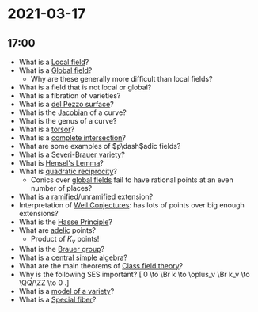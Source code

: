 # 2021-03-17

## 17:00

- What is a [Local field](Local%20field)?
- What is a [Global field](Global%20field)?
  - Why are these generally more difficult than local fields?
- What is a field that is not local or global?
- What is a fibration of varieties?
- What is a [del Pezzo surface](del%20Pezzo%20surface)?
- What is the [Jacobian](../zettelkasten/Jacobian.md) of a curve?
- What is the genus of a curve?
- What is a [torsor](torsor)?
- What is a [complete intersection](complete%20intersection)?
- What are some examples of $p\dash$adic fields?
- What is a [Severi-Brauer variety](Severi-Brauer%20variety)?
- What is [Hensel's Lemma](Hensel's%20Lemma)?
- What is [quadratic reciprocity](quadratic%20reciprocity)?
  - Conics over [global fields](Global%20field) fail to have rational points at an even number of places?
- What is a [ramified](../zettelkasten/ramified%20primes.md)/unramified extension?
- Interpretation of [Weil Conjectures](../zettelkasten/Subjects/Weil%20Conjectures.md): has lots of points over big enough extensions?
- What is the [Hasse Principle](Hasse%20Principle)?
- What are [adelic](../zettelkasten/adele.md) points?
  - Product of $K_v$ points!
- What is the [Brauer group](Brauer%20group)?
- What is a [central simple algebra](central%20simple%20algebra)?
- What are the main theorems of [Class field theory](../zettelkasten/Class%20field%20theory.md)?
- Why is the following SES important?
\[
0 \to \Br k \to \oplus_v \Br k_v \to \QQ/\ZZ \to 0
.\]
- What is a [model of a variety](model%20of%20a%20variety)?
- What is a [Special fiber](Special%20fiber)?
